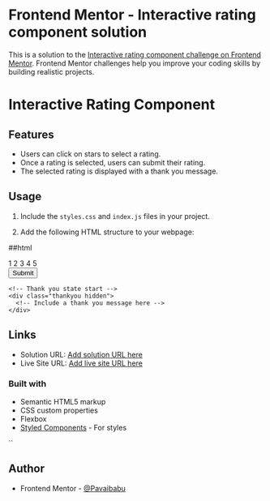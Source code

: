 # Frontend Mentor - Interactive rating component solution

This is a solution to the [Interactive rating component challenge on Frontend Mentor](https://www.frontendmentor.io/challenges/interactive-rating-component-koxpeBUmI). Frontend Mentor challenges help you improve your coding skills by building realistic projects.
# Interactive Rating Component

## Features

- Users can click on stars to select a rating.
- Once a rating is selected, users can submit their rating.
- The selected rating is displayed with a thank you message.

## Usage

1. Include the `styles.css` and `index.js` files in your project.

2. Add the following HTML structure to your webpage:

##html
  <div id="container">
  <div class="card">
    <div class="rate_section">
      <!-- Rating state start -->
      <!-- Include your star rating elements here -->
      <div class="rating_span">
        <span>1</span>
        <span>2</span>
        <span>3</span>
        <span>4</span>
        <span>5</span>
      </div>
      <div class='btn'>
        <button>Submit</button>
      </div>
    </div>
    <!-- Rating state end -->

    <!-- Thank you state start -->
    <div class="thankyou hidden">
      <!-- Include a thank you message here -->
    </div>
  </div>
</div>


## Links
- Solution URL: [Add solution URL here](https://github.com/Pavaibabu/Interactive-rating-component.git)
- Live Site URL: [Add live site URL here](https://pavaibabu.github.io/Interactive-rating-component/)

### Built with

- Semantic HTML5 markup
- CSS custom properties
- Flexbox
- [Styled Components](https://styled-components.com/) - For styles


``
## Author

- Frontend Mentor - [@Pavaibabu](https://www.frontendmentor.io/profile/Pavaibabu)


